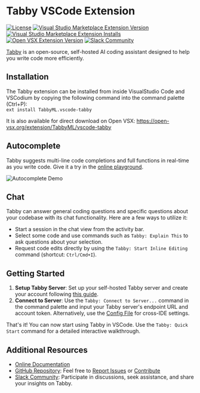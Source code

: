 # Tabby VSCode Extension

[![License](https://img.shields.io/badge/License-Apache_2.0-blue.svg)](https://opensource.org/licenses/Apache-2.0)
[![Visual Studio Marketplace Extension Version](https://img.shields.io/visual-studio-marketplace/v/TabbyML.vscode-tabby?label=marketplace)](https://marketplace.visualstudio.com/items?itemName=TabbyML.vscode-tabby)
[![Visual Studio Marketplace Extension Installs](https://img.shields.io/visual-studio-marketplace/i/TabbyML.vscode-tabby)](https://marketplace.visualstudio.com/items?itemName=TabbyML.vscode-tabby)
[![Open VSX Extension Version](https://img.shields.io/open-vsx/v/TabbyML/vscode-tabby
)](https://open-vsx.org/extension/TabbyML/vscode-tabby)
[![Slack Community](https://shields.io/badge/Tabby-Join%20Slack-red?logo=slack)](https://links.tabbyml.com/join-slack)

[Tabby](https://tabby.tabbyml.com/) is an open-source, self-hosted AI coding assistant designed to help you write code more efficiently.

## Installation

The Tabby extension can be installed from inside VisualStudio Code and VSCodium by copying the following command into the command palette (Ctrl+P):  
`ext install TabbyML.vscode-tabby`

It is also available for direct download on Open VSX: https://open-vsx.org/extension/TabbyML/vscode-tabby

## Autocomplete

Tabby suggests multi-line code completions and full functions in real-time as you write code. Give it a try in the [online playground](https://tabby.tabbyml.com/playground).

![Autocomplete Demo](https://tabby.tabbyml.com/img/demo.gif)

## Chat

Tabby can answer general coding questions and specific questions about your codebase with its chat functionality. Here are a few ways to utilize it:

- Start a session in the chat view from the activity bar.
- Select some code and use commands such as `Tabby: Explain This` to ask questions about your selection.
- Request code edits directly by using the `Tabby: Start Inline Editing` command (shortcut: `Ctrl/Cmd+I`).

## Getting Started

1. **Setup Tabby Server**: Set up your self-hosted Tabby server and create your account following [this guide](https://tabby.tabbyml.com/docs/installation).
2. **Connect to Server**: Use the `Tabby: Connect to Server...` command in the command palette and input your Tabby server's endpoint URL and account token. Alternatively, use the [Config File](https://tabby.tabbyml.com/docs/extensions/configurations) for cross-IDE settings.

That's it! You can now start using Tabby in VSCode. Use the `Tabby: Quick Start` command for a detailed interactive walkthrough.

## Additional Resources

- [Online Documentation](https://tabby.tabbyml.com/)
- [GitHub Repository](https://github.com/TabbyML/tabby/): Feel free to [Report Issues](https://github.com/TabbyML/tabby/issues/new/choose) or [Contribute](https://github.com/TabbyML/tabby/blob/main/CONTRIBUTING.md)
- [Slack Community](https://links.tabbyml.com/join-slack): Participate in discussions, seek assistance, and share your insights on Tabby.
